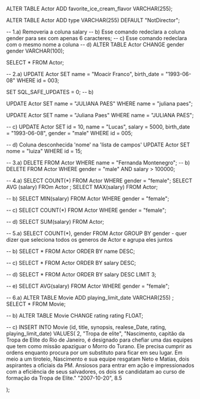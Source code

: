 ALTER TABLE Actor ADD favorite_ice_cream_flavor VARCHAR(255);

ALTER TABLE Actor ADD type VARCHAR(255) DEFAULT "NotDirector";


-- 1.a) Removeria a coluna salary
-- b) Esse comando redeclara a coluna gender para sex com apenas 6 caracteres;
-- c) Esse comando redeclara com o mesmo nome a coluna
-- d)
ALTER TABLE Actor CHANGE gender gender VARCHAR(100);

SELECT * FROM Actor;

-- 2.a)
UPDATE Actor
SET
 name = "Moacir Franco",
 birth_date = "1993-06-08"
 WHERE id = 003;
 
 SET SQL_SAFE_UPDATES = 0;
 -- b)
 
 UPDATE Actor
 SET 
 name = "JULIANA PAES"
 WHERE name = "juliana paes";
 
 UPDATE Actor
 SET 
 name = "Juliana Paes"
 WHERE name = "JULIANA PAES";
 
 -- c)
 UPDATE Actor 
 SET 
 id = 10,
 name = "Lucas",
 salary = 5000,
 birth_date = "1993-06-08",
 gender = "male"
 WHERE id = 005;
 
 -- d) Coluna desconhecida 'nome' na 'lista de campos'
 UPDATE Actor
 SET
 nome = "luiza"
 WHERE id = 15;
 
 -- 3.a)
 DELETE FROM Actor WHERE name = "Fernanda Montenegro";
 -- b)
 DELETE FROM Actor WHERE gender = "male" AND salary > 100000;
 
 -- 4.a)
 SELECT COUNT(*) FROM Actor WHERE gender = "female";
 SELECT AVG (salary) FROm Actor ;
 SELECT MAX(salary) FROM Actor;
 
 
 -- b)
 SELECT MIN(salary) FROM Actor WHERE gender = "female";
 
 -- c)
 SELECT COUNT(*) FROM Actor WHERE gender = "female";
 
 -- d)
 SELECT SUM(salary) FROM Actor;
 
 
 -- 5.a) SELECT COUNT(*), gender FROM Actor GROUP BY gender - quer dizer que seleciona todos os generos de Actor e agrupa eles juntos
 
 -- b)
 SELECT * FROM Actor ORDER BY name DESC;
 
 -- c) 
 SELECT * FROM Actor ORDER BY salary DESC;
 
 -- d)
 SELECT * FROM Actor ORDER BY salary DESC LIMIT 3;
 
 -- e) 
 SELECT AVG(salary) FROM Actor WHERE gender = "female";
 
 -- 6.a)
 ALTER TABLE Movie ADD playing_limit_date VARCHAR(255) ;
 SELECT * FROM Movie;
 
 -- b) 
 ALTER TABLE Movie CHANGE rating rating FLOAT;
 
 -- c)
 INSERT INTO Movie (id, title, synopsis, realese_Date, rating, playing_limit_date)
 VALUES(
 2,
 "Tropa de elite",
 "Nascimento, capitão da Tropa de Elite do Rio de Janeiro, é designado para chefiar uma das equipes que tem como missão apaziguar o Morro do Turano. Ele precisa cumprir as ordens enquanto procura por um substituto para ficar em seu lugar. Em meio a um tiroteio, Nascimento e sua equipe resgatam Neto e Matias, dois aspirantes a oficiais da PM. Ansiosos para entrar em ação e impressionados com a eficiência de seus salvadores, os dois se candidatam ao curso de formação da Tropa de Elite."
 "2007-10-20",
 8.5

 );
 